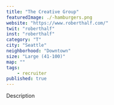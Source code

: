 ```yaml
---
title: "The Creative Group"
featuredImage: ./-hamburgers.png
website: "https://www.roberthalf.com/"
twit: "roberthalf"
inst: "roberthalf"
category: "T"
city: "Seattle"
neighborhood: "Downtown"
size: "Large (41-100)"
map: ""
tags:
    - recruiter
published: true
---
```


Description
